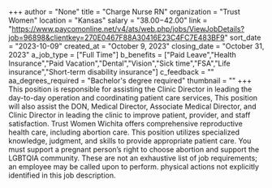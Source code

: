 +++
author = "None"
title = "Charge Nurse RN"
organization = "Trust Women"
location = "Kansas"
salary = "$38.00-$42.00"
link = "https://www.paycomonline.net/v4/ats/web.php/jobs/ViewJobDetails?job=96898&clientkey=270E0467F88A30416E23C4FC7E483BF9"
sort_date = "2023-10-09"
created_at = "October 9, 2023"
closing_date = "October 31, 2023"
a_job_type = ["Full Time"]
b_benefits = ["Paid Leave","Health Insurance","Paid Vacation","Dental","Vision","Sick time","FSA","Life insurance","Short-term disability insurance"]
c_feedback = ""
aa_degrees_required = "Bachelor's degree required"
thumbnail = ""
+++
This position is responsible for assisting the Clinic Director in leading the day-to-day operation and coordinating patient care services, This position will also assist the DON, Medical Director, Associate Medical Director, and Clinic 
Director in leading the clinic to improve patient, provider, and staff satisfaction. 
Trust Women Wichita offers comprehensive reproductive health care, including abortion care. This position utilizes specialized knowledge, judgment, and skills to provide appropriate patient care. You must support a pregnant person’s right to choose abortion and support the LGBTQIA community. These are not an exhaustive list of job requirements; an employee may be called upon to perform.
physical actions not explicitly identified in this job description. 